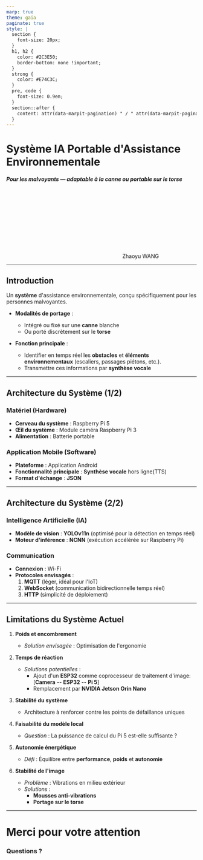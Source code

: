 ```yaml
---
marp: true
theme: gaia
paginate: true
style: |
  section {
    font-size: 20px; 
  }
  h1, h2 { 
    color: #2C3E50;
    border-bottom: none !important;
  }
  strong { 
    color: #E74C3C;
  }
  pre, code {
    font-size: 0.9em;
  }
  section::after {
    content: attr(data-marpit-pagination) " / " attr(data-marpit-pagination-total);
  }
---
```


# <!--fit--> Système IA Portable d'Assistance Environnementale

#### *Pour les malvoyants — adaptable à la canne ou portable sur le torse*

<br><br><br>
<br><br><br>
<br><br><br>

<div style="text-align: right; margin-right: 100px;">
Zhaoyu WANG
</div>

---

## Introduction

Un **système** d'assistance environnementale, conçu spécifiquement pour les personnes malvoyantes.

- **Modalités de portage** :
  - Intégré ou fixé sur une **canne** blanche
  - Ou porté discrètement sur le **torse**

- **Fonction principale** :
  - Identifier en temps réel les **obstacles** et **éléments environnementaux** (escaliers, passages piétons, etc.).
  - Transmettre ces informations par **synthèse vocale**

---

## Architecture du Système (1/2)

### **Matériel (Hardware)**
- **Cerveau du système** : Raspberry Pi 5
- **Œil du système** : Module caméra Raspberry Pi 3
- **Alimentation** : Batterie portable

### **Application Mobile (Software)**
- **Plateforme** : Application Android
- **Fonctionnalité principale** : **Synthèse vocale** hors ligne(TTS)
- **Format d'échange** : **JSON**

---

## Architecture du Système (2/2)

### **Intelligence Artificielle (IA)**
- **Modèle de vision** : **YOLOv11n** (optimisé pour la détection en temps réel)
- **Moteur d'inférence** : **NCNN** (exécution accélérée sur Raspberry Pi)

### **Communication**
- **Connexion** : Wi-Fi
- **Protocoles envisagés** :
  1. **MQTT** (léger, idéal pour l'IoT)
  2. **WebSocket** (communication bidirectionnelle temps réel)
  3. **HTTP** (simplicité de déploiement)

---

## Limitations du Système Actuel

1.  **Poids et encombrement**
    - *Solution envisagée* : Optimisation de l'ergonomie

2.  **Temps de réaction**
    - *Solutions potentielles* :
      - Ajout d'un **ESP32** comme coprocesseur de traitement d'image: [**Camera** -- **ESP32** -- **Pi 5**]
      - Remplacement par **NVIDIA Jetson Orin Nano**

3.  **Stabilité du système**
    - Architecture à renforcer contre les points de défaillance uniques

4.  **Faisabilité du modèle local**
    - *Question* : La puissance de calcul du Pi 5 est-elle suffisante ?

5.  **Autonomie énergétique**
    - *Défi* : Équilibre entre **performance**, **poids** et **autonomie**

6.  **Stabilité de l'image**
    - *Problème* : Vibrations en milieu extérieur
    - *Solutions* :
      - **Mousses anti-vibrations**
      - **Portage sur le torse** 

---

# <!--fit--> Merci pour votre attention

### Questions ?